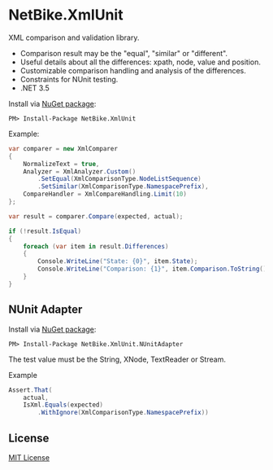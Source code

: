NetBike.XmlUnit
===============

XML comparison and validation library.

* Comparison result may be the "equal", "similar" or "different".
* Useful details about all the differences: xpath, node, value and position.
* Сustomizable comparison handling and analysis of the differences.
* Constraints for NUnit testing.
* .NET 3.5

Install via [NuGet package](https://www.nuget.org/packages/NetBike.XmlUnit):

```
PM> Install-Package NetBike.XmlUnit
```

Example:

```csharp
var comparer = new XmlComparer
{
    NormalizeText = true,
    Analyzer = XmlAnalyzer.Custom()
        .SetEqual(XmlComparisonType.NodeListSequence)
        .SetSimilar(XmlComparisonType.NamespacePrefix),
    CompareHandler = XmlCompareHandling.Limit(10)
};

var result = comparer.Compare(expected, actual);

if (!result.IsEqual)
{
    foreach (var item in result.Differences)
    {
        Console.WriteLine("State: {0}", item.State);
        Console.WriteLine("Comparison: {1}", item.Comparison.ToString());
    }
}
```

NUnit Adapter
--------------

Install via [NuGet package](https://www.nuget.org/packages/NetBike.XmlUnit.NUnitAdapter):

```
PM> Install-Package NetBike.XmlUnit.NUnitAdapter
```

The test value must be the String, XNode, TextReader or Stream.

Example

```csharp
Assert.That(
    actual,
    IsXml.Equals(expected)
        .WithIgnore(XmlComparisonType.NamespacePrefix))
```


License
-------

[MIT License](https://github.com/netbike/netbike.xmlunit/blob/master/LICENSE)
